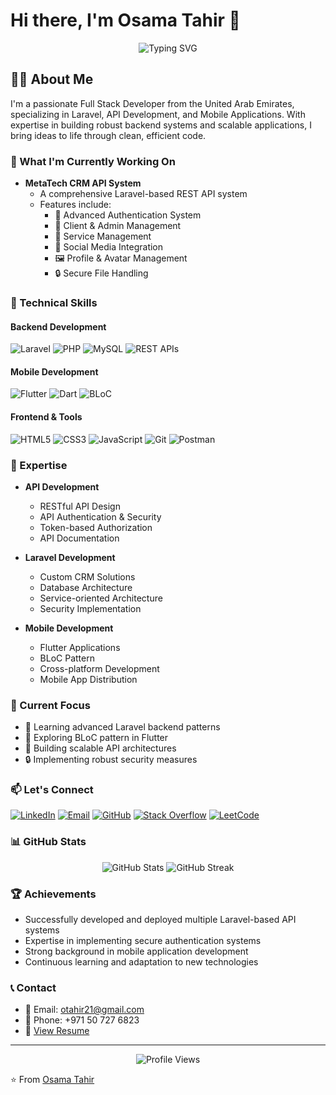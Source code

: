 # Hi there, I'm Osama Tahir 👋 

<div align="center">
  <img src="https://readme-typing-svg.herokuapp.com?font=Fira+Code&weight=500&size=25&pause=1000&color=1F37F7&center=true&vCenter=true&width=600&lines=Full+Stack+Developer+%7C+Laravel+Expert;API+Development+%7C+Mobile+App+Development;Flutter+Developer+%7C+System+Architecture" alt="Typing SVG" />
</div>

## 👨‍💻 About Me

I'm a passionate Full Stack Developer from the United Arab Emirates, specializing in Laravel, API Development, and Mobile Applications. With expertise in building robust backend systems and scalable applications, I bring ideas to life through clean, efficient code.

### 🚀 What I'm Currently Working On

- **MetaTech CRM API System**
  - A comprehensive Laravel-based REST API system
  - Features include:
    - 🔐 Advanced Authentication System
    - 👥 Client & Admin Management
    - 🔄 Service Management
    - 📱 Social Media Integration
    - 🖼️ Profile & Avatar Management
    - 🔒 Secure File Handling

### 💼 Technical Skills

#### Backend Development
![Laravel](https://img.shields.io/badge/Laravel-FF2D20?style=for-the-badge&logo=laravel&logoColor=white)
![PHP](https://img.shields.io/badge/PHP-777BB4?style=for-the-badge&logo=php&logoColor=white)
![MySQL](https://img.shields.io/badge/MySQL-005C84?style=for-the-badge&logo=mysql&logoColor=white)
![REST APIs](https://img.shields.io/badge/REST%20APIs-009688?style=for-the-badge&logo=fastapi&logoColor=white)

#### Mobile Development
![Flutter](https://img.shields.io/badge/Flutter-02569B?style=for-the-badge&logo=flutter&logoColor=white)
![Dart](https://img.shields.io/badge/Dart-0175C2?style=for-the-badge&logo=dart&logoColor=white)
![BLoC](https://img.shields.io/badge/BLoC-02569B?style=for-the-badge&logo=flutter&logoColor=white)

#### Frontend & Tools
![HTML5](https://img.shields.io/badge/HTML5-E34F26?style=for-the-badge&logo=html5&logoColor=white)
![CSS3](https://img.shields.io/badge/CSS3-1572B6?style=for-the-badge&logo=css3&logoColor=white)
![JavaScript](https://img.shields.io/badge/JavaScript-F7DF1E?style=for-the-badge&logo=javascript&logoColor=black)
![Git](https://img.shields.io/badge/Git-F05032?style=for-the-badge&logo=git&logoColor=white)
![Postman](https://img.shields.io/badge/Postman-FF6C37?style=for-the-badge&logo=postman&logoColor=white)

### 🌟 Expertise

- **API Development**
  - RESTful API Design
  - API Authentication & Security
  - Token-based Authorization
  - API Documentation

- **Laravel Development**
  - Custom CRM Solutions
  - Database Architecture
  - Service-oriented Architecture
  - Security Implementation

- **Mobile Development**
  - Flutter Applications
  - BLoC Pattern
  - Cross-platform Development
  - Mobile App Distribution

### 🔭 Current Focus

- 🌱 Learning advanced Laravel backend patterns
- 📱 Exploring BLoC pattern in Flutter
- 🚀 Building scalable API architectures
- 🔒 Implementing robust security measures

### 📫 Let's Connect

[![LinkedIn](https://img.shields.io/badge/LinkedIn-0077B5?style=for-the-badge&logo=linkedin&logoColor=white)](https://www.linkedin.com/in/otahir21/)
[![Email](https://img.shields.io/badge/Email-D14836?style=for-the-badge&logo=gmail&logoColor=white)](mailto:otahir21@gmail.com)
[![GitHub](https://img.shields.io/badge/GitHub-100000?style=for-the-badge&logo=github&logoColor=white)](https://github.com/otahir-21)
[![Stack Overflow](https://img.shields.io/badge/Stack_Overflow-FE7A16?style=for-the-badge&logo=stack-overflow&logoColor=white)](https://stackoverflow.com/users/21170336/osama-tahir)
[![LeetCode](https://img.shields.io/badge/LeetCode-000000?style=for-the-badge&logo=LeetCode&logoColor=#d16c06)](https://leetcode.com/u/otahir21/)

### 📊 GitHub Stats

<div align="center">
  <img src="https://github-readme-stats.vercel.app/api?username=otahir-21&show_icons=true&theme=radical" alt="GitHub Stats" />
  <img src="https://github-readme-streak-stats.herokuapp.com/?user=otahir-21&theme=radical" alt="GitHub Streak" />
</div>

### 🏆 Achievements

- Successfully developed and deployed multiple Laravel-based API systems
- Expertise in implementing secure authentication systems
- Strong background in mobile application development
- Continuous learning and adaptation to new technologies

### 📞 Contact

- 📧 Email: otahir21@gmail.com
- 📱 Phone: +971 50 727 6823
- 📄 [View Resume](https://drive.google.com/file/d/1MwKeUWJYggcx7KMBfwmxmVGD_0hMFLAc/view?usp=sharing)

---

<div align="center">
  <img src="https://komarev.com/ghpvc/?username=otahir-21&style=flat-square&color=blue" alt="Profile Views"/>
</div>

⭐️ From [Osama Tahir](https://github.com/otahir-21)

